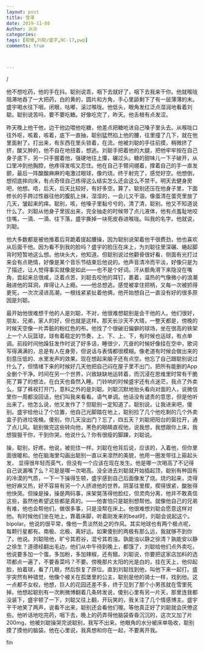 ```yaml
---
layout: post
title: 雪滞
date: 2019-11-08
Author: 派派
categories: 
tags: [聪傻,刘聪/盛宇,NC-17,pwp]
comments: true



---
```




/

他不想吃药，他的手在抖。聪别说乖，咽下去就好了，咽下去我来干你。他就喉咙阻滞地吞了一大把药，白的黄的，圆片和方角，手心里舔剩下了有一层薄薄的末。盛宇喝水往下咽，闭眼，咕嘟，滚过喉咙。他低头，眼角发红泛点湿润地看着刘聪。聪别说苦吗，要不要吃糖。好像吃完了，昨天。他舌根有点发涩。

昨天晚上他干他，边干他边喂他吃糖，他差点把糖呛进自己嗓子里头去。从喉咙口往外呕，咳着，咳着，底下一直抽，聪别猛然掐上他的腰，往里撞了几下，就在他里面射了。打出来，有东西在里头锁着，在流。他被刘聪的手往前摸，稍微挤了挤，酸又肿的，他不自在地扭着，想逃。刘聪手把着他的大腿，把他牢牢按在自己身子底下，另一只手握着他，强硬地往上攥，碾过头。糖的甜味儿一下子破开，从口里冲到他胸腔，他疼得发咳又忍住。他在自己手臂间绷着，撑着自己的手一直发颤，最后一阵酸酸麻麻的电激过眼球，像灼烧。终于射完了，感觉好空。他想倒，想彻底摔向床，有点奇怪自己练得这么结实怎么还会这么不禁干。明天去健身房吧，他想。唔，后天，后天比较好，有好多空。算了。聪别还压在他身子里，下面修长的手跨过性器往他的腹肌上抹，湿湿的，一会儿又干涸，像蛋清在蛋壳里放了几天，皱起来的痒。聪别，咳，他嗓子里黏兮兮的，清了清，聪别。他又不知道说什么了。刘聪从他身子里拔出来，完全抽走的时候带了点儿液体，他有点羞耻地咬住嘴，一滴、一滴、往下落，盛宇撕掉一块死皮吞进喉咙。叫我的名字。他就说，刘聪。

他大多数都是被他推着后背跪着提起腰操，因为聪别说架着他干很费劲，他也喜欢从后面干他。因为看不到我的脸吗？盛宇的脸压在床上，为刘聪往里深碾、蜷起脚背时短暂地这么想。他块头大，他知道。但聪别说过他颧骨很好看，侧面有光打过来会有点艳情，好像是某个音乐节结束后他说的。他声音清冷而平淡，好像只是为了描述，让人觉得事实就像是如此——也不是个好词。汗从额角滑下来隐没在嘴角，尝起来总很咸，泛着点苦，刘聪去咬他的耳钉，裹着，温热的气像微小的浪潮融进他的耳洞，痒得让人上瘾。——他总想逃。感觉被拿住把柄，又每一次被抓得更死，一次次浸进高潮，一根线紧紧扯着他俩，他开始想自己一直没有好的很多原因是刘聪。

最开始他很难想干他的人是刘聪，不对，他很难想聪别是会干他的人。他们很好，朋友、兄弟，家人的好，但也就是这样。那天长沙天不大晴，一整天都是，傍晚的时候天空像一片弄脏的粉红色的布。他找了个很破旧偏僻的球场，坐在很高的铁架上一个人玩篮球，球有着稳定的节奏，上、下、上、下，有时候也运球，有点单调。前段时间他躁狂发作时说了好多话，睡很少，亢奋的时候好像挂在空中，歌词写得满满的，总是有人在身旁，但说话与表情都很模糊。像老道有时候会做出来的刻意压低的、水里发声的效果。现在想起来脑子还有点空。他忘了自己跟聪别说过什么了，但情绪下来的时候好几天他把自己闷在屋子里不出门，把所有能删的App全删个干净。时间在另一个世界，兴致缺缺地运转着，而沉浸在思维里时常有干脆死了算了的想法，在白天也昏然入睡。门铃响的时候盛宇还有点迷茫，我点了外卖么，穿了裤衩打开门，意料之外的是刘聪。刘聪沉默地抬头看向对面的人，说微信里你一周都没回话，他们叫我来看看。语气单调。他话没有谴责的意思，但是他听出来了。他怎么说，他又发作了？但聪别一定知道了。聪别说，让我进来吧，傻别。盛宇给他让了个位置，他自己光脚踏在地上，聪别捡了几个他吃剩的几个外卖盒子扔进垃圾桶。傻别，你几天没出门？忘了，四五天？刘聪把阳台的窗拉开，通了点儿风。聪别做完这些转向他，黑色的眼睛直视他，说我想，我想跟你上床，我想狠狠干你，干到你哭。他说什么？你有很瘦的脚踝，刘聪说。

操，聪别，好疼。他说，被扼住一样。刘聪在他背后说，应该的，入着他，但你里面很暖和。他在脑海里勾画出聪别一直以来凛然的美貌，他用一圈发带往上箍起头发， 显得很年轻而英气，但没有一个应该在现在发生。他是哪一次喝高了不记得自己说漏嘴了么？可是是哪一次喝高。没全进去刘聪就开始插起顶，聪别有种固有的冷漠的气质，一下一下操得生顿，盛宇感到自己后面像发了烧。烧灼起来，烫得他好麻又热，好不容易有另一个人挤进他的世界。阴茎往里楔，楔得很紧，酸胀得他快哭。但操是操，操是两码事，床架晃荡得他脸红，但灵肉分离，他并不敢真信这些，虽然他希望这些都是真的。——他害怕只是聪别想帮他。就像他自己的兄弟有难，他也会帮他们，做很多事，只是没帮在床上。他很难想刘聪会愿意这样对他。有时候他们坐在地上，靠着床脚，听着刚发来的beat时，刘聪会说起这个。bipolar。他说的很平常，像他一贯淡然处之的作风。其实地球也有两个极点呢，每颗行星都有。南极、北极、离好远。如果傻别的两极有那么远，我就够不到你了。他说。刘聪陪他，旷兮其若谷，混兮其若浊。孰能浊以静之徐清？孰能安以静之徐生？道德经翻出毛边，他们从中午待到晚上，都饿了，刘聪给他们点外卖吃，他说要多加一个蛋。多加粉，多加辣椒，还有醋。刘聪说，你要把这家店加料的选项都点一遍了，不要香菜吗？不要。傍晚那片太阳的光是白的，挂在天上，他仰起脸，拍着球，看了几眼，然后恢复了原位。直到刘聪找到他，叫他下来一起打。盛宇突然有种错觉，他像个被关在孤堡里的公主，聪别是他的骑士一样，找到他。这一点都不女权，他想，巨人的花园还差不多，终于见到了那个小男孩就在雪里死掉。他想起聪别有一次刷微博翻着几条转发说，傻别心里有另一片天，那里连我都没装下，盛宇顿了一下，刘聪又往上翻，开玩笑的，我关注了几个情感博主。盛宇干干地笑了两声，说看不出来，聪别还会看他们喔。等他真正好了刘聪就会厌倦这些。他听话地吃完药，咽下去，晚上的药弄得他脑袋昏昏沉沉的，这次又加了片200mg，他被刘聪操哭完说聪别，我写不出来。他眼角的水分被床单吸收，聪别摸了摸他的脑袋。他在心里说，我真想和你在一起，不要离开我。

fin
